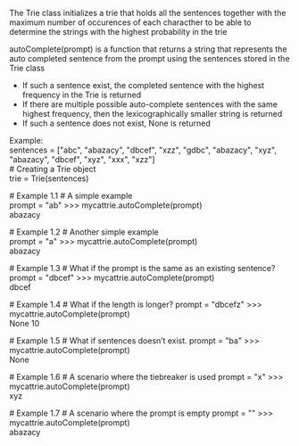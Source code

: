The Trie class initializes a trie that holds all the sentences together with the maximum number of occurences of each characther to be able to determine the strings with the highest probability in the trie

autoComplete(prompt) is a function that returns a string that represents the auto completed sentence from the prompt using the sentences stored in the Trie class
- If such a sentence exist, the completed sentence with the highest frequency in the Trie is returned
- If there are multiple possible auto-complete sentences with the same highest frequency, then the lexicographically smaller string is returned
- If such a sentence does not exist, None is returned

Example:\
sentences = ["abc", "abazacy", "dbcef", "xzz", "gdbc", "abazacy", "xyz", "abazacy", "dbcef", "xyz", "xxx", "xzz"]\
\# Creating a Trie object\
trie = Trie(sentences)

\# Example 1.1
\# A simple example\
prompt = "ab"
\>>> mycattrie.autoComplete(prompt)\
abazacy

\# Example 1.2
\# Another simple example\
prompt = "a"
\>>> mycattrie.autoComplete(prompt)\
abazacy

\# Example 1.3
\# What if the prompt is the same as an existing sentence?
prompt = "dbcef"
\>>> mycattrie.autoComplete(prompt)\
dbcef

\# Example 1.4
\# What if the length is longer?
prompt = "dbcefz"
\>>> mycattrie.autoComplete(prompt)\
None
10

\# Example 1.5
\# What if sentences doesn’t exist.
prompt = "ba"
\>>> mycattrie.autoComplete(prompt)\
None
>>> 
\# Example 1.6
\# A scenario where the tiebreaker is used
prompt = "x"
\>>> mycattrie.autoComplete(prompt)\
xyz

\# Example 1.7
\# A scenario where the prompt is empty
prompt = ""
\>>> mycattrie.autoComplete(prompt)\
abazacy



